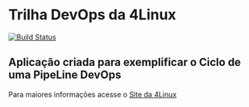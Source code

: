 # Trilha DevOps da 4Linux

<!-- Altere a Flag abaixo com sua URL do Travis -->
[![Build Status](https://travis-ci.org/JulioSouzaUdemy/DevOpsLab-HelloWorld.svg?branch=master)](https://travis-ci.org/JulioSouzaUdemy/DevOpsLab-HelloWorld)

## Aplicação criada para exemplificar o Ciclo de uma PipeLine DevOps


Para maiores informações acesse o [Site da 4Linux](https://www.4linux.com.br/cursos/devops)
